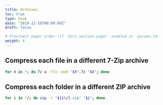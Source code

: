```yaml
---
title: Archives
toc: true
type: book
date: "2019-12-10T00:00:00Z"
draft: false

# Prev/next pager order (if `docs_section_pager` enabled in `params.toml`)
weight: 4
---
```


## Compress each file in a different 7-Zip archive

```bash
for X in *; do 7z a -t7z -mx9 "$X".7z "$X"; done
```

## Compress each folder in a different ZIP archive

```bash
for i in */; do zip -r "${i%/}.zip" "$i"; done
```
